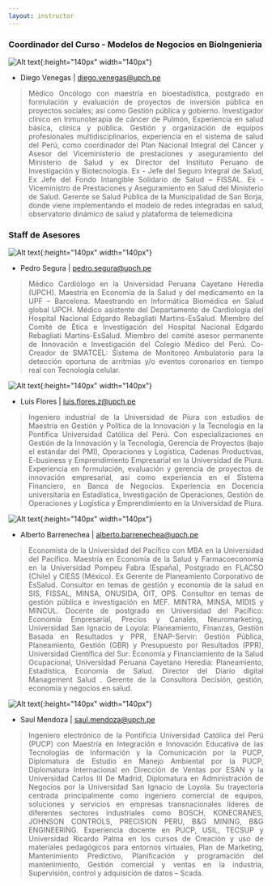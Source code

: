 ```yaml
---
layout: instructor
---
```

### Coordinador del Curso - Modelos de Negocios en BioIngenieria
![Alt text](/instructors/diego_venegas.png){:height="140px" width="140px"}

* Diego Venegas | diego.venegas@upch.pe 
><div style="text-align: justify"> Médico Oncólogo con maestría en bioestadística, postgrado en formulación y evaluación de proyectos de inversión pública en proyectos sociales; así como Gestión pública y gobierno. Investigador clínico en Inmunoterapia de cáncer de Pulmón, Experiencia en salud básica, clínica y pública. Gestión y organización de equipos profesionales multidisciplinarios, experiencia en el sistema de salud del Perú, como coordinador del Plan Nacional Integral del Cáncer y Asesor del Viceministerio de prestaciones y aseguramiento del Ministerio de Salud y ex Director del Instituto Peruano de Investigación y Biotecnología. Ex - Jefe del Seguro Integral de Salud, Ex Jefe del Fondo Intangible Solidario de Salud – FISSAL. Ex -Viceministro de Prestaciones y Aseguramiento en Salud del Ministerio de Salud. Gerente se Salud Pública de la Municipalidad de San Borja, donde viene implementando el modelo de redes integradas en salud, observatorio dinámico de salud y plataforma de telemedicina </div>


### Staff de Asesores 
![Alt text](/instructors/pedro_segura.png){:height="140px" width="140px"}

* Pedro Segura | pedro.segura@upch.pe 
><div style="text-align: justify"> Médico Cardiólogo en la Universidad Peruana Cayetano Heredia (UPCH). Maestría en Economía de la Salud y del medicamento en la UPF – Barcelona. Maestrando en Informática Biomédica en Salud global UPCH. Médico asistente del Departamento de Cardiología del Hospital Nacional Edgardo Rebagliati Martins-EsSalud. Miembro del Comité de Ética e Investigación del Hospital Nacional Edgardo Rebagliati Martins-EsSalud. Miembro del comité asesor permanente de Innovación e Investigación del Colegio Médico del Perú. Co-Creador de SMATCEL: Sistema de Monitoreo Ambulatorio para la detección oportuna de arritmias y/o eventos coronarios en tiempo real con Tecnología celular. </div> 


![Alt text](/instructors/){:height="140px" width="140px"}

* Luis Flores | luis.flores.z@upch.pe 
><div style="text-align: justify"> Ingeniero industrial de la Universidad de Piura con estudios de Maestría en Gestión y Política de la Innovación y la Tecnología en la Pontifica Universidad Católica del Perú. Con especializaciones en Gestión de la Innovación y la Tecnología, Gerencia de Proyectos (bajo el estándar del PMI), Operaciones y Logística, Cadenas Productivas, E-business y Emprendimiento Empresarial en la Universidad de Piura. Experiencia en formulación, evaluación y gerencia de proyectos de innovación empresarial, así como experiencia en el Sistema Financiero, en Banca de Negocios. Experiencia en Docencia universitaria en Estadística, Investigación de Operaciones, Gestión de Operaciones y Logística y Emprendimiento en la Universidad de Piura. </div> 

![Alt text](/instructors/alberto_barrenechea.jpeg){:height="140px" width="140px"}

* Alberto Barrenechea | alberto.barrenechea@upch.pe 
><div style="text-align: justify"> Economista de la Universidad del Pacífico con MBA en la Universidad del Pacífico. Maestría en Economía de la Salud y Farmacoeconomía en la Universidad Pompeu Fabra (España), Postgrado en FLACSO (Chile) y CIESS (México). Ex Gerente de Planeamiento Corporativo de EsSalud. Consultor en temas de gestión y economía de la salud en SIS, FISSAL, MINSA, ONUSIDA, OIT, OPS. Consultor en temas de gestión pública e investigación en MEF. MINTRA, MINSA, MIDIS y MINCUL. Docente de postgrado en Universidad del Pacífico: Economía Empresarial, Precios y Canales, Neuromarketing, Universidad San Ignacio de Loyola: Planeamiento, Finanzas, Gestión Basada en Resultados y PPR, ENAP-Servir: Gestión Pública, Planeamiento, Gestión (GBR) y Presupuesto por Resultados (PPR), Universidad Científica del Sur: Economía y Financiamiento de la Salud Ocupacional, Universidad Peruana Cayetano Heredia: Planeamiento, Estadística, Economía de Salud. Director del Diario digital Management Salud . Gerente de la Consultora Decisión, gestión, economía y negocios en salud. </div> 

![Alt text](/instructors/Luis_Sanchez.jpeg){:height="140px" width="140px"}

* Saul Mendoza  | saul.mendoza@upch.pe 
><div style="text-align: justify"> Ingeniero electrónico de la Pontificia Universidad Católica del Perú (PUCP) con Maestría en Integración e Innovación Educativa de las Tecnologías de Información y la Comunicación por la PUCP, Diplomatura de Estudio en Manejo Ambiental por la PUCP, Diplomatura Internacional en Dirección de Ventas por ESAN y la Universidad Carlos III De Madrid, Diplomatura en Administración de Negocios por la Universidad San Ignacio de Loyola. Su trayectoria centrada principalmente como ingeniero comercial de equipos, soluciones y servicios en empresas transnacionales líderes de diferentes sectores industriales como BOSCH, KONECRANES, JOHNSON CONTROLS, PRECISION PERU, B&G MINING, B&G ENGINEERING. Experiencia docente en PUCP, USIL, TECSUP y Universidad Ricardo Palma en los cursos de Creación y uso de materiales pedagógicos para entornos virtuales, Plan de Marketing, Mantenimiento Predictivo, Planificación y programación del mantenimiento, Gestión comercial y ventas en la industria, Supervisión, control y adquisición de datos – Scada. </div> 

